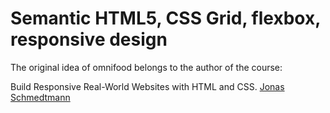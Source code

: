 # Semantic HTML5, CSS Grid, flexbox, responsive design

The original idea of omnifood belongs to the author of the course:

Build Responsive Real-World Websites with HTML and CSS. [Jonas Schmedtmann](https://www.udemy.com/user/jonasschmedtmann/)
